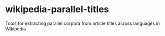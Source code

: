 wikipedia-parallel-titles
=========================

Tools for extracting parallel corpora from article titles across languages in Wikipedia
